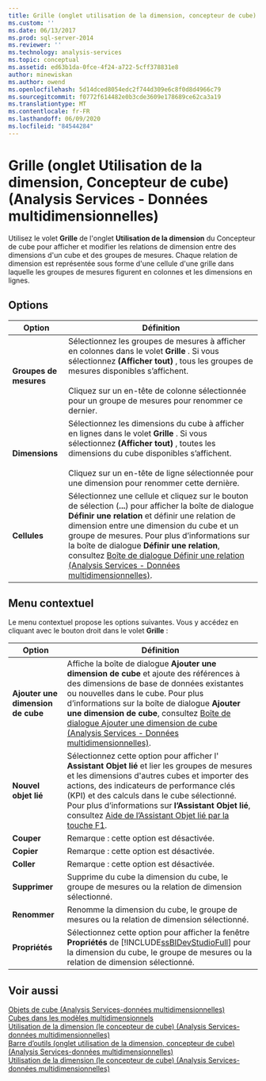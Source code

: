 ```yaml
---
title: Grille (onglet utilisation de la dimension, concepteur de cube) (Analysis Services-données multidimensionnelles) | Microsoft Docs
ms.custom: ''
ms.date: 06/13/2017
ms.prod: sql-server-2014
ms.reviewer: ''
ms.technology: analysis-services
ms.topic: conceptual
ms.assetid: ed63b1da-0fce-4f24-a722-5cff378831e8
author: minewiskan
ms.author: owend
ms.openlocfilehash: 5d14dced8054edc2f744d309e6c8f0d8d4966c79
ms.sourcegitcommit: f0772f614482e0b3cde3609e178689ce62ca3a19
ms.translationtype: MT
ms.contentlocale: fr-FR
ms.lasthandoff: 06/09/2020
ms.locfileid: "84544284"
---
```

# <a name="grid-dimension-usage-tab-cube-designer-analysis-services---multidimensional-data"></a>Grille (onglet Utilisation de la dimension, Concepteur de cube) (Analysis Services - Données multidimensionnelles)
  Utilisez le volet **Grille** de l'onglet **Utilisation de la dimension** du Concepteur de cube pour afficher et modifier les relations de dimension entre des dimensions d'un cube et des groupes de mesures. Chaque relation de dimension est représentée sous forme d'une cellule d'une grille dans laquelle les groupes de mesures figurent en colonnes et les dimensions en lignes.  
  
## <a name="options"></a>Options  
  
|Option|Définition|  
|------------|----------------|  
|**Groupes de mesures**|Sélectionnez les groupes de mesures à afficher en colonnes dans le volet **Grille** . Si vous sélectionnez **(Afficher tout)** , tous les groupes de mesures disponibles s’affichent.<br /><br /> Cliquez sur un en-tête de colonne sélectionnée pour un groupe de mesures pour renommer ce dernier.|  
|**Dimensions**|Sélectionnez les dimensions du cube à afficher en lignes dans le volet **Grille** . Si vous sélectionnez **(Afficher tout)** , toutes les dimensions du cube disponibles s’affichent.<br /><br /> Cliquez sur un en-tête de ligne sélectionnée pour une dimension pour renommer cette dernière.|  
|**Cellules**|Sélectionnez une cellule et cliquez sur le bouton de sélection (**...**) pour afficher la boîte de dialogue **Définir une relation** et définir une relation de dimension entre une dimension du cube et un groupe de mesures. Pour plus d’informations sur la boîte de dialogue **Définir une relation**, consultez [Boîte de dialogue Définir une relation &#40;Analysis Services - Données multidimensionnelles&#41;](define-relationship-dialog-box-analysis-services-multidimensional-data.md).|  
  
## <a name="context-menu"></a>Menu contextuel  
 Le menu contextuel propose les options suivantes. Vous y accédez en cliquant avec le bouton droit dans le volet **Grille** :  
  
|Option|Définition|  
|------------|----------------|  
|**Ajouter une dimension de cube**|Affiche la boîte de dialogue **Ajouter une dimension de cube** et ajoute des références à des dimensions de base de données existantes ou nouvelles dans le cube. Pour plus d’informations sur la boîte de dialogue **Ajouter une dimension de cube**, consultez [Boîte de dialogue Ajouter une dimension de cube &#40;Analysis Services - Données multidimensionnelles&#41;](add-cube-dimension-dialog-box-analysis-services-multidimensional-data.md).|  
|**Nouvel objet lié**|Sélectionnez cette option pour afficher l' **Assistant Objet lié** et lier les groupes de mesures et les dimensions d'autres cubes et importer des actions, des indicateurs de performance clés (KPI) et des calculs dans le cube sélectionné. Pour plus d’informations sur **l’Assistant Objet lié**, consultez [Aide de l’Assistant Objet lié par la touche F1](linked-object-wizard-f1-help.md).|  
|**Couper**|Remarque : cette option est désactivée.|  
|**Copier**|Remarque : cette option est désactivée.|  
|**Coller**|Remarque : cette option est désactivée.|  
|**Supprimer**|Supprime du cube la dimension du cube, le groupe de mesures ou la relation de dimension sélectionné.|  
|**Renommer**|Renomme la dimension du cube, le groupe de mesures ou la relation de dimension sélectionné.|  
|**Propriétés**|Sélectionnez cette option pour afficher la fenêtre **Propriétés** de [!INCLUDE[ssBIDevStudioFull](../includes/ssbidevstudiofull-md.md)] pour la dimension du cube, le groupe de mesures ou la relation de dimension sélectionné.|  
  
## <a name="see-also"></a>Voir aussi  
 [Objets de cube &#40;Analysis Services-données multidimensionnelles&#41;](multidimensional-models-olap-logical-cube-objects/cube-objects-analysis-services-multidimensional-data.md)   
 [Cubes dans les modèles multidimensionnels](multidimensional-models/cubes-in-multidimensional-models.md)   
 [Utilisation de la dimension &#40;le concepteur de cube&#41; &#40;Analysis Services-données multidimensionnelles&#41;](dimension-usage-cube-designer-analysis-services-multidimensional-data.md)   
 [Barre d’outils &#40;onglet utilisation de la dimension, concepteur de cube&#41; &#40;Analysis Services-données multidimensionnelles&#41;](toolbar-dimension-usage-cube-designer-analysis-services-multidimensional-data.md)   
 [Utilisation de la dimension &#40;le concepteur de cube&#41; &#40;Analysis Services-données multidimensionnelles&#41;](dimension-usage-cube-designer-analysis-services-multidimensional-data.md)  
  
  
